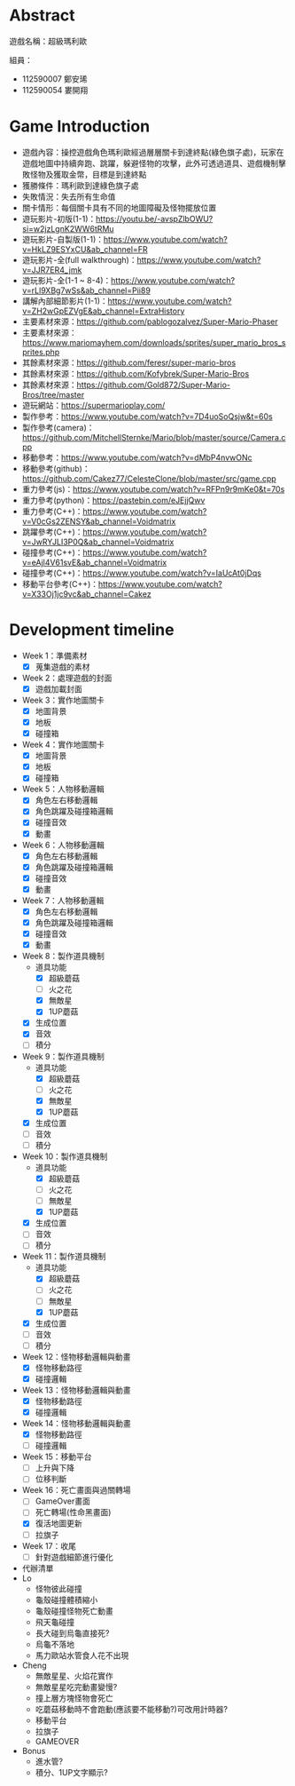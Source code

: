 # Abstract

遊戲名稱：超級瑪利歐

組員：

- 112590007 鄭安琋
- 112590054 婁開翔

# Game Introduction

- 遊戲內容：操控遊戲角色瑪利歐經過層層關卡到達終點(綠色旗子處)，玩家在遊戲地圖中持續奔跑、跳躍，躲避怪物的攻擊，此外可透過道具、遊戲機制擊敗怪物及獲取金幣，目標是到達終點
- 獲勝條件：瑪利歐到達綠色旗子處
- 失敗情況：失去所有生命值
- 關卡情形：每個關卡具有不同的地圖障礙及怪物擺放位置
- 遊玩影片-初版(1-1)：https://youtu.be/-avspZlbOWU?si=w2jzLgnK2WW6tRMu
- 遊玩影片-自製版(1-1)：https://www.youtube.com/watch?v=HkLZ9ESYxCU&ab_channel=FR
- 遊玩影片-全(full walkthrough)：https://www.youtube.com/watch?v=JJR7ER4_jmk
- 遊玩影片-全(1-1 ~ 8-4)：https://www.youtube.com/watch?v=rLl9XBg7wSs&ab_channel=Pii89
- 講解內部細節影片(1-1)：https://www.youtube.com/watch?v=ZH2wGpEZVgE&ab_channel=ExtraHistory
- 主要素材來源：https://github.com/pablogozalvez/Super-Mario-Phaser
- 主要素材來源：https://www.mariomayhem.com/downloads/sprites/super_mario_bros_sprites.php
- 其餘素材來源：https://github.com/feresr/super-mario-bros
- 其餘素材來源：https://github.com/Kofybrek/Super-Mario-Bros
- 其餘素材來源：https://github.com/Gold872/Super-Mario-Bros/tree/master
- 遊玩網站：https://supermarioplay.com/
- 製作參考：https://www.youtube.com/watch?v=7D4uoSoQsjw&t=60s
- 製作參考(camera)：https://github.com/MitchellSternke/Mario/blob/master/source/Camera.cpp
- 移動參考：https://www.youtube.com/watch?v=dMbP4nvwONc
- 移動參考(github)：https://github.com/Cakez77/CelesteClone/blob/master/src/game.cpp
- 重力參考(js)：https://www.youtube.com/watch?v=RFPn9r9mKe0&t=70s
- 重力參考(python)：https://pastebin.com/eJEjjQwv
- 重力參考(C++)：https://www.youtube.com/watch?v=V0cGs2ZENSY&ab_channel=Voidmatrix
- 跳躍參考(C++)：https://www.youtube.com/watch?v=JwRYJLI3P0Q&ab_channel=Voidmatrix
- 碰撞參考(C++)：https://www.youtube.com/watch?v=eAjl4V61svE&ab_channel=Voidmatrix
- 碰撞參考(C++)：https://www.youtube.com/watch?v=IaUcAt0jDqs
- 移動平台參考(C++)：https://www.youtube.com/watch?v=X33Oj1jc9vc&ab_channel=Cakez

# Development timeline

- Week 1：準備素材
    - [x] 蒐集遊戲的素材

- Week 2：處理遊戲的封面
    - [x] 遊戲加載封面
- Week 3：實作地圖關卡
    - [x] 地圖背景
    - [x] 地板
    - [x] 碰撞箱
- Week 4：實作地圖關卡
    - [x] 地圖背景
    - [x] 地板
    - [x] 碰撞箱

- Week 5：人物移動邏輯
    - [x] 角色左右移動邏輯
    - [x] 角色跳躍及碰撞箱邏輯
    - [x] 碰撞音效
    - [x] 動畫
- Week 6：人物移動邏輯
    - [x] 角色左右移動邏輯
    - [x] 角色跳躍及碰撞箱邏輯
    - [x] 碰撞音效
    - [x] 動畫
- Week 7：人物移動邏輯
    - [x] 角色左右移動邏輯
    - [x] 角色跳躍及碰撞箱邏輯
    - [x] 碰撞音效
    - [x] 動畫

- Week 8：製作道具機制
    - 道具功能
        - [x] 超級蘑菇
        - [ ] 火之花
        - [x] 無敵星
        - [x] 1UP蘑菇
    - [x] 生成位置
    - [x] 音效
    - [ ] 積分
- Week 9：製作道具機制
    - 道具功能
        - [x] 超級蘑菇
        - [ ] 火之花
        - [x] 無敵星
        - [x] 1UP蘑菇
    - [x] 生成位置
    - [ ] 音效
    - [ ] 積分
- Week 10：製作道具機制
    - 道具功能
        - [x] 超級蘑菇
        - [ ] 火之花
        - [ ] 無敵星
        - [x] 1UP蘑菇
    - [x] 生成位置
    - [ ] 音效
    - [ ] 積分
- Week 11：製作道具機制
    - 道具功能
        - [x] 超級蘑菇
        - [ ] 火之花
        - [ ] 無敵星
        - [x] 1UP蘑菇
    - [x] 生成位置
    - [ ] 音效
    - [ ] 積分

- Week 12：怪物移動邏輯與動畫
    - [x] 怪物移動路徑
    - [x] 碰撞邏輯
- Week 13：怪物移動邏輯與動畫
    - [x] 怪物移動路徑
    - [x] 碰撞邏輯
- Week 14：怪物移動邏輯與動畫
    - [x] 怪物移動路徑
    - [ ] 碰撞邏輯

- Week 15：移動平台
    - [ ] 上升與下降
    - [ ] 位移判斷

- Week 16：死亡畫面與過關轉場
    - [ ] GameOver畫面
    - [ ] 死亡轉場(性命黑畫面)
    - [x] 復活地圖更新
    - [ ] 拉旗子
  
- Week 17：收尾
    - [ ] 針對遊戲細節進行優化
- 代辦清單
- Lo
  - 怪物彼此碰撞
  - 龜殼碰撞體積縮小
  - 龜殼碰撞怪物死亡動畫
  - 飛天龜碰撞
  - 長大碰到烏龜直接死?
  - 烏龜不落地
  - 馬力歐站水管食人花不出現
- Cheng
  - 無敵星星、火焰花實作
  - 無敵星星吃完動畫變慢?
  - 撞上層方塊怪物會死亡
  - 吃蘑菇移動時不會跑動(應該要不能移動?)可改用計時器?
  - 移動平台
  - 拉旗子
  - GAMEOVER 
- Bonus
  - 進水管?
  - 積分、1UP文字顯示?